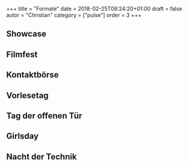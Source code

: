 +++
title = "Formate"
date = 2018-02-25T08:24:20+01:00
draft = false
autor = "Christian"
category = ["pulse"]
order = 3
+++

## Showcase

## Filmfest

## Kontaktbörse

## Vorlesetag

## Tag der offenen Tür

## Girlsday

## Nacht der Technik


